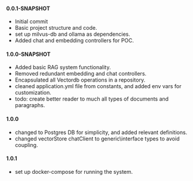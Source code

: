 #### 0.0.1-SNAPSHOT
- Initial commit
- Basic project structure and code.
- set up milvus-db and ollama as dependencies.
- Added chat and embedding controllers for POC. 

#### 1.0.0-SNAPSHOT
- Added basic RAG system functionality.
- Removed redundant embedding and chat controllers. 
- Encapsulated all Vectordb operations in a repository.
- cleaned application.yml file from constants, and added env vars for customization.
- todo: create better reader to much all types of documents and paragraphs. 

#### 1.0.0
- changed to Postgres DB for simplicity, and added relevant definitions.
- changed vectorStore chatClient to generic\interface types to avoid coupling.

#### 1.0.1
- set up docker-compose for running the system.